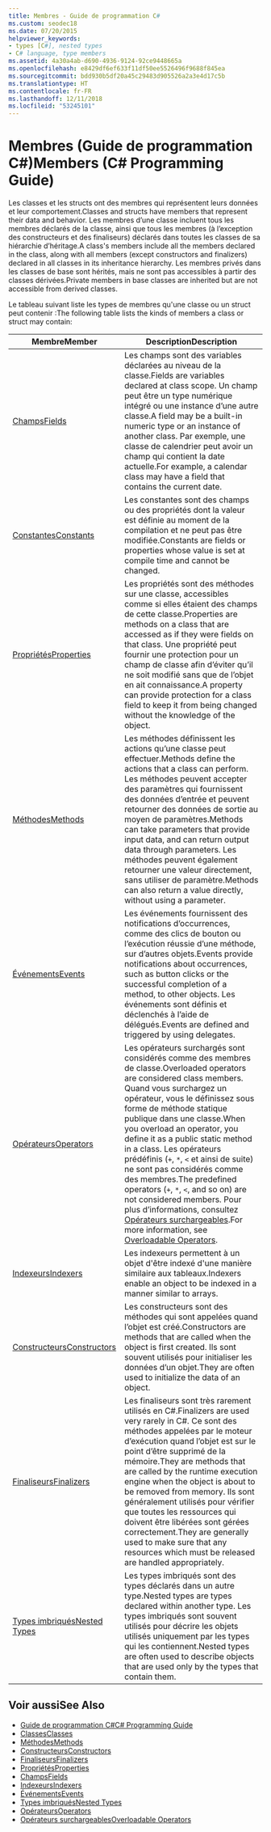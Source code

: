 ```yaml
---
title: Membres - Guide de programmation C#
ms.custom: seodec18
ms.date: 07/20/2015
helpviewer_keywords:
- types [C#], nested types
- C# language, type members
ms.assetid: 4a30a4ab-d690-4936-9124-92ce9448665a
ms.openlocfilehash: e8429df6ef633f11df50ee5526496f9688f845ea
ms.sourcegitcommit: bdd930b5df20a45c29483d905526a2a3e4d17c5b
ms.translationtype: HT
ms.contentlocale: fr-FR
ms.lasthandoff: 12/11/2018
ms.locfileid: "53245101"
---
```

# <a name="members-c-programming-guide"></a><span data-ttu-id="3194f-102">Membres (Guide de programmation C#)</span><span class="sxs-lookup"><span data-stu-id="3194f-102">Members (C# Programming Guide)</span></span>
<span data-ttu-id="3194f-103">Les classes et les structs ont des membres qui représentent leurs données et leur comportement.</span><span class="sxs-lookup"><span data-stu-id="3194f-103">Classes and structs have members that represent their data and behavior.</span></span> <span data-ttu-id="3194f-104">Les membres d’une classe incluent tous les membres déclarés de la classe, ainsi que tous les membres (à l’exception des constructeurs et des finaliseurs) déclarés dans toutes les classes de sa hiérarchie d’héritage.</span><span class="sxs-lookup"><span data-stu-id="3194f-104">A class's members include all the members declared in the class, along with all members (except constructors and finalizers) declared in all classes in its inheritance hierarchy.</span></span> <span data-ttu-id="3194f-105">Les membres privés dans les classes de base sont hérités, mais ne sont pas accessibles à partir des classes dérivées.</span><span class="sxs-lookup"><span data-stu-id="3194f-105">Private members in base classes are inherited but are not accessible from derived classes.</span></span>  
  
 <span data-ttu-id="3194f-106">Le tableau suivant liste les types de membres qu'une classe ou un struct peut contenir :</span><span class="sxs-lookup"><span data-stu-id="3194f-106">The following table lists the kinds of members a class or struct may contain:</span></span>  
  
|<span data-ttu-id="3194f-107">Membre</span><span class="sxs-lookup"><span data-stu-id="3194f-107">Member</span></span>|<span data-ttu-id="3194f-108">Description</span><span class="sxs-lookup"><span data-stu-id="3194f-108">Description</span></span>|  
|------------|-----------------|  
|[<span data-ttu-id="3194f-109">Champs</span><span class="sxs-lookup"><span data-stu-id="3194f-109">Fields</span></span>](../../../csharp/programming-guide/classes-and-structs/fields.md)|<span data-ttu-id="3194f-110">Les champs sont des variables déclarées au niveau de la classe.</span><span class="sxs-lookup"><span data-stu-id="3194f-110">Fields are variables declared at class scope.</span></span> <span data-ttu-id="3194f-111">Un champ peut être un type numérique intégré ou une instance d’une autre classe.</span><span class="sxs-lookup"><span data-stu-id="3194f-111">A field may be a built-in numeric type or an instance of another class.</span></span> <span data-ttu-id="3194f-112">Par exemple, une classe de calendrier peut avoir un champ qui contient la date actuelle.</span><span class="sxs-lookup"><span data-stu-id="3194f-112">For example, a calendar class may have a field that contains the current date.</span></span>|  
|[<span data-ttu-id="3194f-113">Constantes</span><span class="sxs-lookup"><span data-stu-id="3194f-113">Constants</span></span>](../../../csharp/programming-guide/classes-and-structs/constants.md)|<span data-ttu-id="3194f-114">Les constantes sont des champs ou des propriétés dont la valeur est définie au moment de la compilation et ne peut pas être modifiée.</span><span class="sxs-lookup"><span data-stu-id="3194f-114">Constants are fields or properties whose value is set at compile time and cannot be changed.</span></span>|  
|[<span data-ttu-id="3194f-115">Propriétés</span><span class="sxs-lookup"><span data-stu-id="3194f-115">Properties</span></span>](../../../csharp/programming-guide/classes-and-structs/properties.md)|<span data-ttu-id="3194f-116">Les propriétés sont des méthodes sur une classe, accessibles comme si elles étaient des champs de cette classe.</span><span class="sxs-lookup"><span data-stu-id="3194f-116">Properties are methods on a class that are accessed as if they were fields on that class.</span></span> <span data-ttu-id="3194f-117">Une propriété peut fournir une protection pour un champ de classe afin d’éviter qu’il ne soit modifié sans que de l’objet en ait connaissance.</span><span class="sxs-lookup"><span data-stu-id="3194f-117">A property can provide protection for a class field to keep it from being changed without the knowledge of the object.</span></span>|  
|[<span data-ttu-id="3194f-118">Méthodes</span><span class="sxs-lookup"><span data-stu-id="3194f-118">Methods</span></span>](../../../csharp/programming-guide/classes-and-structs/methods.md)|<span data-ttu-id="3194f-119">Les méthodes définissent les actions qu’une classe peut effectuer.</span><span class="sxs-lookup"><span data-stu-id="3194f-119">Methods define the actions that a class can perform.</span></span> <span data-ttu-id="3194f-120">Les méthodes peuvent accepter des paramètres qui fournissent des données d’entrée et peuvent retourner des données de sortie au moyen de paramètres.</span><span class="sxs-lookup"><span data-stu-id="3194f-120">Methods can take parameters that provide input data, and can return output data through parameters.</span></span> <span data-ttu-id="3194f-121">Les méthodes peuvent également retourner une valeur directement, sans utiliser de paramètre.</span><span class="sxs-lookup"><span data-stu-id="3194f-121">Methods can also return a value directly, without using a parameter.</span></span>|  
|[<span data-ttu-id="3194f-122">Événements</span><span class="sxs-lookup"><span data-stu-id="3194f-122">Events</span></span>](../../../csharp/programming-guide/events/index.md)|<span data-ttu-id="3194f-123">Les événements fournissent des notifications d’occurrences, comme des clics de bouton ou l’exécution réussie d’une méthode, sur d’autres objets.</span><span class="sxs-lookup"><span data-stu-id="3194f-123">Events provide notifications about occurrences, such as button clicks or the successful completion of a method, to other objects.</span></span> <span data-ttu-id="3194f-124">Les événements sont définis et déclenchés à l’aide de délégués.</span><span class="sxs-lookup"><span data-stu-id="3194f-124">Events are defined and triggered by using delegates.</span></span>|  
|[<span data-ttu-id="3194f-125">Opérateurs</span><span class="sxs-lookup"><span data-stu-id="3194f-125">Operators</span></span>](../../../csharp/programming-guide/statements-expressions-operators/operators.md)|<span data-ttu-id="3194f-126">Les opérateurs surchargés sont considérés comme des membres de classe.</span><span class="sxs-lookup"><span data-stu-id="3194f-126">Overloaded operators are considered class members.</span></span> <span data-ttu-id="3194f-127">Quand vous surchargez un opérateur, vous le définissez sous forme de méthode statique publique dans une classe.</span><span class="sxs-lookup"><span data-stu-id="3194f-127">When you overload an operator, you define it as a public static method in a class.</span></span> <span data-ttu-id="3194f-128">Les opérateurs prédéfinis (`+`, `*`, `<` et ainsi de suite) ne sont pas considérés comme des membres.</span><span class="sxs-lookup"><span data-stu-id="3194f-128">The predefined operators (`+`, `*`, `<`, and so on) are not considered members.</span></span> <span data-ttu-id="3194f-129">Pour plus d’informations, consultez [Opérateurs surchargeables](../../../csharp/programming-guide/statements-expressions-operators/overloadable-operators.md).</span><span class="sxs-lookup"><span data-stu-id="3194f-129">For more information, see [Overloadable Operators](../../../csharp/programming-guide/statements-expressions-operators/overloadable-operators.md).</span></span>|  
|[<span data-ttu-id="3194f-130">Indexeurs</span><span class="sxs-lookup"><span data-stu-id="3194f-130">Indexers</span></span>](../../../csharp/programming-guide/indexers/index.md)|<span data-ttu-id="3194f-131">Les indexeurs permettent à un objet d'être indexé d'une manière similaire aux tableaux.</span><span class="sxs-lookup"><span data-stu-id="3194f-131">Indexers enable an object to be indexed in a manner similar to arrays.</span></span>|  
|[<span data-ttu-id="3194f-132">Constructeurs</span><span class="sxs-lookup"><span data-stu-id="3194f-132">Constructors</span></span>](../../../csharp/programming-guide/classes-and-structs/constructors.md)|<span data-ttu-id="3194f-133">Les constructeurs sont des méthodes qui sont appelées quand l’objet est créé.</span><span class="sxs-lookup"><span data-stu-id="3194f-133">Constructors are methods that are called when the object is first created.</span></span> <span data-ttu-id="3194f-134">Ils sont souvent utilisés pour initialiser les données d’un objet.</span><span class="sxs-lookup"><span data-stu-id="3194f-134">They are often used to initialize the data of an object.</span></span>|  
|[<span data-ttu-id="3194f-135">Finaliseurs</span><span class="sxs-lookup"><span data-stu-id="3194f-135">Finalizers</span></span>](../../../csharp/programming-guide/classes-and-structs/destructors.md)|<span data-ttu-id="3194f-136">Les finaliseurs sont très rarement utilisés en C#.</span><span class="sxs-lookup"><span data-stu-id="3194f-136">Finalizers are used very rarely in C#.</span></span> <span data-ttu-id="3194f-137">Ce sont des méthodes appelées par le moteur d’exécution quand l’objet est sur le point d’être supprimé de la mémoire.</span><span class="sxs-lookup"><span data-stu-id="3194f-137">They are methods that are called by the runtime execution engine when the object is about to be removed from memory.</span></span> <span data-ttu-id="3194f-138">Ils sont généralement utilisés pour vérifier que toutes les ressources qui doivent être libérées sont gérées correctement.</span><span class="sxs-lookup"><span data-stu-id="3194f-138">They are generally used to make sure that any resources which must be released are handled appropriately.</span></span>|  
|[<span data-ttu-id="3194f-139">Types imbriqués</span><span class="sxs-lookup"><span data-stu-id="3194f-139">Nested Types</span></span>](../../../csharp/programming-guide/classes-and-structs/nested-types.md)|<span data-ttu-id="3194f-140">Les types imbriqués sont des types déclarés dans un autre type.</span><span class="sxs-lookup"><span data-stu-id="3194f-140">Nested types are types declared within another type.</span></span> <span data-ttu-id="3194f-141">Les types imbriqués sont souvent utilisés pour décrire les objets utilisés uniquement par les types qui les contiennent.</span><span class="sxs-lookup"><span data-stu-id="3194f-141">Nested types are often used to describe objects that are used only by the types that contain them.</span></span>|  
  
## <a name="see-also"></a><span data-ttu-id="3194f-142">Voir aussi</span><span class="sxs-lookup"><span data-stu-id="3194f-142">See Also</span></span>

- [<span data-ttu-id="3194f-143">Guide de programmation C#</span><span class="sxs-lookup"><span data-stu-id="3194f-143">C# Programming Guide</span></span>](../../../csharp/programming-guide/index.md)  
- [<span data-ttu-id="3194f-144">Classes</span><span class="sxs-lookup"><span data-stu-id="3194f-144">Classes</span></span>](../../../csharp/programming-guide/classes-and-structs/classes.md)  
- [<span data-ttu-id="3194f-145">Méthodes</span><span class="sxs-lookup"><span data-stu-id="3194f-145">Methods</span></span>](../../../csharp/programming-guide/classes-and-structs/methods.md)  
- [<span data-ttu-id="3194f-146">Constructeurs</span><span class="sxs-lookup"><span data-stu-id="3194f-146">Constructors</span></span>](../../../csharp/programming-guide/classes-and-structs/constructors.md)  
- [<span data-ttu-id="3194f-147">Finaliseurs</span><span class="sxs-lookup"><span data-stu-id="3194f-147">Finalizers</span></span>](../../../csharp/programming-guide/classes-and-structs/destructors.md)  
- [<span data-ttu-id="3194f-148">Propriétés</span><span class="sxs-lookup"><span data-stu-id="3194f-148">Properties</span></span>](../../../csharp/programming-guide/classes-and-structs/properties.md)  
- [<span data-ttu-id="3194f-149">Champs</span><span class="sxs-lookup"><span data-stu-id="3194f-149">Fields</span></span>](../../../csharp/programming-guide/classes-and-structs/fields.md)  
- [<span data-ttu-id="3194f-150">Indexeurs</span><span class="sxs-lookup"><span data-stu-id="3194f-150">Indexers</span></span>](../../../csharp/programming-guide/indexers/index.md)  
- [<span data-ttu-id="3194f-151">Événements</span><span class="sxs-lookup"><span data-stu-id="3194f-151">Events</span></span>](../../../csharp/programming-guide/events/index.md)  
- [<span data-ttu-id="3194f-152">Types imbriqués</span><span class="sxs-lookup"><span data-stu-id="3194f-152">Nested Types</span></span>](../../../csharp/programming-guide/classes-and-structs/nested-types.md)  
- [<span data-ttu-id="3194f-153">Opérateurs</span><span class="sxs-lookup"><span data-stu-id="3194f-153">Operators</span></span>](../../../csharp/programming-guide/statements-expressions-operators/operators.md)  
- [<span data-ttu-id="3194f-154">Opérateurs surchargeables</span><span class="sxs-lookup"><span data-stu-id="3194f-154">Overloadable Operators</span></span>](../../../csharp/programming-guide/statements-expressions-operators/overloadable-operators.md)

